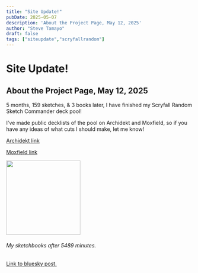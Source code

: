 ```yaml
---
title: "Site Update!"
pubDate: 2025-05-07
description: 'About the Project Page, May 12, 2025'
author: "Steve Tamayo"
draft: false
tags: ["siteupdate","scryfallrandom"]
---
```

# Site Update!
## About the Project Page, May 12, 2025

5 months, 159 sketches, & 3 books later, I have finished my Scryfall Random Sketch Commander deck pool!

I've made public decklists of the pool on Archidekt and Moxfield, so if you have any ideas of what cuts I should make, let me know!

[Archidekt link](https://archidekt.com/decks/13147209/scryfall_random_sketch_commander)

[Moxfield link](https://moxfield.com/decks/_qrcU7pkgE6lhgQCRw5YHg)


<img src="https://cdn.bsky.app/img/feed_fullsize/plain/did:plc:vlb3baqyfxfheceuqyubujfl/bafkreiey43gokk34zdshpwvq5dzwwcglqoetovwlfzicb3tjbcpyusd454@jpeg" height="200">

###### My sketchbooks after 5489 minutes.

[Link to bluesky post.](https://bsky.app/profile/sorocoroto.bsky.social/post/3lv5fwvzcik2l)